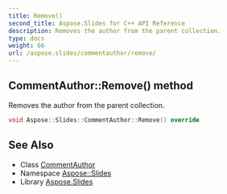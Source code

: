 ```yaml
---
title: Remove()
second_title: Aspose.Slides for C++ API Reference
description: Removes the author from the parent collection.
type: docs
weight: 66
url: /aspose.slides/commentauthor/remove/
---
```

## CommentAuthor::Remove() method


Removes the author from the parent collection.

```cpp
void Aspose::Slides::CommentAuthor::Remove() override
```


## See Also

* Class [CommentAuthor](../)
* Namespace [Aspose::Slides](../../)
* Library [Aspose.Slides](../../../)